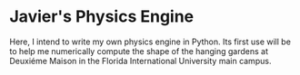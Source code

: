 # Javier's Physics Engine

Here, I intend to write my own physics engine in Python. Its first use will be
to help me numerically compute the shape of the hanging gardens at Deuxiéme
Maison in the Florida International University main campus.
